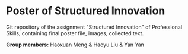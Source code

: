 # Poster of Structured Innovation
Git repository of the assignment "Structured Innovation" of Professional Skills, containing final poster file, images, collected text.

**Group members:** Haoxuan Meng & Haoyu Liu & Yan Yan

